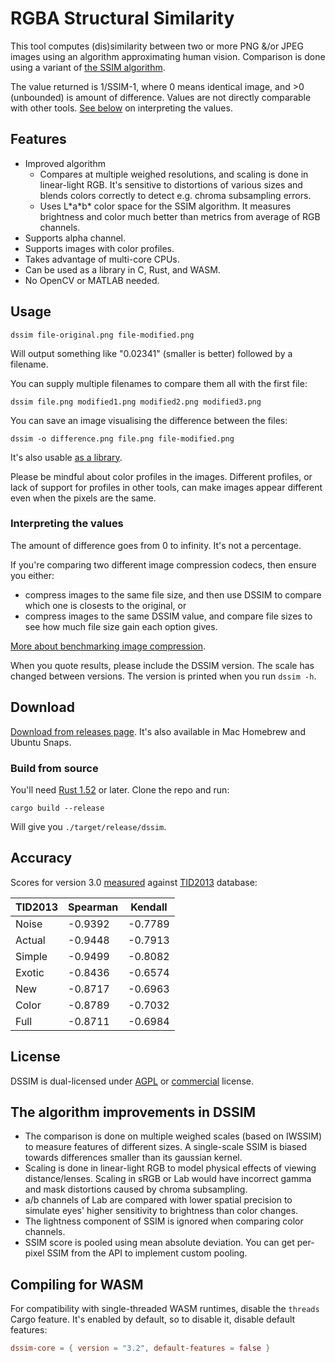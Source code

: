 # RGBA Structural Similarity

This tool computes (dis)similarity between two or more PNG &/or JPEG images using an algorithm approximating human vision. Comparison is done using a variant of [the SSIM algorithm](https://ece.uwaterloo.ca/~z70wang/research/ssim/).

The value returned is 1/SSIM-1, where 0 means identical image, and >0 (unbounded) is amount of difference. Values are not directly comparable with other tools. [See below](#interpreting-the-values) on interpreting the values.

## Features

* Improved algorithm
    * Compares at multiple weighed resolutions, and scaling is done in linear-light RGB. It's sensitive to distortions of various sizes and blends colors correctly to detect e.g. chroma subsampling errors.
    * Uses L\*a\*b\* color space for the SSIM algorithm. It measures brightness and color much better than metrics from average of RGB channels.
* Supports alpha channel.
* Supports images with color profiles.
* Takes advantage of multi-core CPUs.
* Can be used as a library in C, Rust, and WASM.
* No OpenCV or MATLAB needed.

## Usage

    dssim file-original.png file-modified.png

Will output something like "0.02341" (smaller is better) followed by a filename.

You can supply multiple filenames to compare them all with the first file:

    dssim file.png modified1.png modified2.png modified3.png

You can save an image visualising the difference between the files:

    dssim -o difference.png file.png file-modified.png

It's also usable [as a library](https://docs.rs/dssim).

Please be mindful about color profiles in the images. Different profiles, or lack of support for profiles in other tools, can make images appear different even when the pixels are the same.

### Interpreting the values

The amount of difference goes from 0 to infinity. It's not a percentage.

If you're comparing two different image compression codecs, then ensure you either:

* compress images to the same file size, and then use DSSIM to compare which one is closests to the original, or
* compress images to the same DSSIM value, and compare file sizes to see how much file size gain each option gives.

[More about benchmarking image compression](https://kornel.ski/faircomparison).

When you quote results, please include the DSSIM version. The scale has changed between versions.
The version is printed when you run `dssim -h`.

## Download

[Download from releases page](https://github.com/kornelski/dssim/releases). It's also available in Mac Homebrew and Ubuntu Snaps.

### Build from source

You'll need [Rust 1.52](https://rustup.rs) or later. Clone the repo and run:

    cargo build --release

Will give you `./target/release/dssim`.

## Accuracy

Scores for version 3.0 [measured][2] against [TID2013][1] database:

TID2013  | Spearman | Kendall
---------|----------|--------
Noise    |  -0.9392 | -0.7789
Actual   |  -0.9448 | -0.7913
Simple   |  -0.9499 | -0.8082
Exotic   |  -0.8436 | -0.6574
New      |  -0.8717 | -0.6963
Color    |  -0.8789 | -0.7032
Full     |  -0.8711 | -0.6984

[1]: http://www.ponomarenko.info/tid2013.htm
[2]: https://lib.rs/crates/tid2013stats

## License

DSSIM is dual-licensed under [AGPL](LICENSE) or [commercial](https://supso.org/projects/dssim) license.

## The algorithm improvements in DSSIM

* The comparison is done on multiple weighed scales (based on IWSSIM) to measure features of different sizes. A single-scale SSIM is biased towards differences smaller than its gaussian kernel.
* Scaling is done in linear-light RGB to model physical effects of viewing distance/lenses. Scaling in sRGB or Lab would have incorrect gamma and mask distortions caused by chroma subsampling.
* a/b channels of Lab are compared with lower spatial precision to simulate eyes' higher sensitivity to brightness than color changes.
* The lightness component of SSIM is ignored when comparing color channels.
* SSIM score is pooled using mean absolute deviation. You can get per-pixel SSIM from the API to implement custom pooling.


## Compiling for WASM

For compatibility with single-threaded WASM runtimes, disable the `threads` Cargo feature. It's enabled by default, so to disable it, disable default features:

```toml
dssim-core = { version = "3.2", default-features = false }
```

